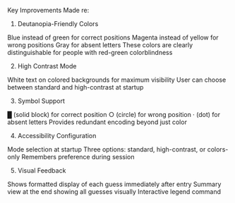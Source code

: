 Key Improvements Made re: 
1. Deutanopia-Friendly Colors

Blue instead of green for correct positions
Magenta instead of yellow for wrong positions
Gray for absent letters
These colors are clearly distinguishable for people with red-green colorblindness

2. High Contrast Mode

White text on colored backgrounds for maximum visibility
User can choose between standard and high-contrast at startup

3. Symbol Support

█ (solid block) for correct position
○ (circle) for wrong position
· (dot) for absent letters
Provides redundant encoding beyond just color

4. Accessibility Configuration

Mode selection at startup
Three options: standard, high-contrast, or colors-only
Remembers preference during session

5. Visual Feedback

Shows formatted display of each guess immediately after entry
Summary view at the end showing all guesses visually
Interactive legend command
